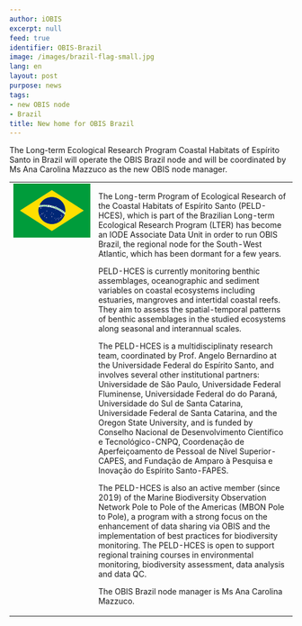 ```yaml
---
author: iOBIS
excerpt: null
feed: true
identifier: OBIS-Brazil
image: /images/brazil-flag-small.jpg
lang: en
layout: post
purpose: news
tags:
- new OBIS node
- Brazil
title: New home for OBIS Brazil
---
```


<p>The Long-term Ecological Research Program Coastal Habitats of Espírito Santo in Brazil will operate the OBIS Brazil node and will be coordinated by Ms Ana Carolina Mazzuco as the new OBIS node manager.</p>

<table>
<tr>
<td valign="top" width="30%"><img src="/images/brazil-flag-small.jpg" width="300px"></td>
<td valign="top" width="70%"><p>The Long-term Program of Ecological Research of the Coastal Habitats of Espírito Santo (PELD-HCES), which is part of the Brazilian Long-term Ecological Research Program (LTER) has become an IODE Associate Data Unit in order to run OBIS Brazil, the regional node for the South-West Atlantic, which has been dormant for a few years.</p>

<p>PELD-HCES is currently monitoring benthic assemblages, oceanographic and sediment variables on coastal ecosystems including estuaries, mangroves and intertidal coastal reefs. They aim to assess the spatial-temporal patterns of benthic assemblages in the studied ecosystems along seasonal and interannual scales.</p>

<p>The PELD-HCES is a multidisciplinaty research team, coordinated by Prof. Angelo Bernardino at the Universidade Federal do Espírito Santo, and involves several other institutional partners: Universidade de São Paulo, Universidade Federal Fluminense, Universidade Federal do do Paraná, Universidade do Sul de Santa Catarina, Universidade Federal de Santa Catarina, and the Oregon State University, and is funded by Conselho Nacional de Desenvolvimento Científico e Tecnológico-CNPQ, Coordenação de Aperfeiçoamento de Pessoal de Nível Superior-CAPES, and Fundação de Amparo à Pesquisa e Inovação do Espírito Santo-FAPES.</p>

<p>The PELD-HCES is also an active member (since 2019) of the Marine Biodiversity Observation Network Pole to Pole of the Americas (MBON Pole to Pole), a program with a strong focus on the enhancement of data sharing via OBIS and the implementation of best practices for biodiversity monitoring. The PELD-HCES is open to support regional training courses in environmental monitoring, biodiversity assessment, data analysis and data QC.</p>

<p>The OBIS Brazil node manager is Ms Ana Carolina Mazzuco.</p>

</td>
</tr>
</table>